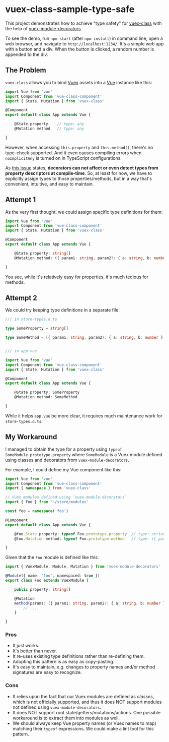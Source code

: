 # vuex-class-sample-type-safe

This project demonstrates how to achieve "type safety" for [vuex-class](https://github.com/ktsn/vuex-class) with the help of [vuex-module-decorators](https://github.com/championswimmer/vuex-module-decorators).

To see the demo, run `npm start` (after `npm install`) in command line, open a web browser, and navigate to `http://localhost:1234/`. It's a simple web app with a button and a div. When the button is clicked, a random number is appended to the div.

## The Problem

`vuex-class` allows you to bind [Vuex](https://vuex.vuejs.org/) assets into a [Vue](https://vuejs.org/) instance like this:

```typescript
import Vue from 'vue'
import Component from 'vue-class-component'
import { State, Mutation } from 'vuex-class'

@Component
export default class App extends Vue {

    @State property    // type: any
    @Mutation method   // type: any

}
```

However, when accessing `this.property` and `this.method()`, there's no type-check supported. And it even causes compiling errors when `noImplicitAny` is turned on in TypeScript configurations.

As [this issue](https://github.com/ktsn/vuex-class/issues/2) states, **decorators can not affect or even detect types from property descriptors at compile-time**. So, at least for now, we have to explicitly assign types to those properties/methods, but in a way that's convenient, intuitive, and easy to maintain.

## Attempt 1

As the very first thought, we could assign specific type definitions for them:

```typescript
import Vue from 'vue'
import Component from 'vue-class-component'
import { State, Mutation } from 'vuex-class'

@Component
export default class App extends Vue {

    @State property: string[]
    @Mutation method: ({ param1: string, param2?: { a: string, b: number } }) => void

}
```

You see, while it's relatively easy for properties, it's much tedious for methods.

## Attempt 2

We could try keeping type definitions in a separate file:

```typescript
/// in store-types.d.ts

type SomeProperty = string[]

type SomeMethod = ({ param1: string, param2?: { a: string, b: number } }) => void


/// in app.vue

import Vue from 'vue'
import Component from 'vue-class-component'
import { State, Mutation } from 'vuex-class'

@Component
export default class App extends Vue {

    @State property: SomeProperty
    @Mutation method: SomeMethod

}
```

While it helps `app.vue` be more clear, it requires much maintenance work for `store-types.d.ts`.

## My Workaround

I managed to obtain the type for a property using `typeof SomeModule.prototype.property` where `SomeModule` is a Vuex module defined using classes and decorators from `vuex-module-decorators`.

For example, I could define my Vue component like this:

```typescript
import Vue from 'vue'
import Component from 'vue-class-component'
import { namespace } from 'vuex-class'

// Vuex modules defined using `vuex-module-decorators`
import { Foo } from '~/store/modules'

const foo = namespace('foo')

@Component
export default class App extends Vue {

    @foo.State property: typeof Foo.prototype.property  // type: string[]
    @foo.Mutation method: typeof Foo.prototype.method   // type: ({ param1: string, param2?: { a: string, b: number } }) => void

}
```

Given that the `Foo` module is defined like this:

```typescript
import { VuexModule, Module, Mutation } from 'vuex-module-decorators'

@Module({ name: 'foo', namespaced: true })
export class Foo extends VuexModule {

    public property: string[]

    @Mutation
    method(params: ({ param1: string, param2?: { a: string, b: number } })): void {
        // ....
    }

}
```

### Pros

- It just works.
- It's better than never.
- It re-uses existing type definitions rather than re-defining them.
- Adopting this pattern is as easy as copy-pasting.
- It's easy to maintain, e.g. changes to property names and/or method signatures are easy to recognize.

### Cons

- It relies upon the fact that our Vuex modules are defined as *classes*, which is not officially supported, and thus it does NOT support modules not defined using `vuex-module-decorators`.
- It does NOT support root state/getters/mutations/actions. One possible workaround is to extract them into modules as well.
- We should always keep Vue property names (or Vuex names to map) matching their `typeof` expressions. We could make a lint tool for this pattern.
